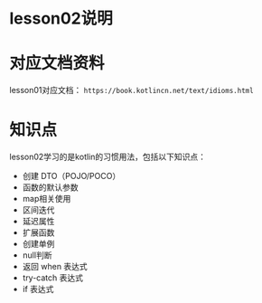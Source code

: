 lesson02说明
=====

# 对应文档资料
lesson01对应文档： `https://book.kotlincn.net/text/idioms.html`

# 知识点
lesson02学习的是kotlin的习惯用法，包括以下知识点：
- 创建 DTO（POJO/POCO）
- 函数的默认参数
- map相关使用
- 区间迭代
- 延迟属性
- 扩展函数
- 创建单例
- null判断
- 返回 when 表达式
- try-catch 表达式
- if 表达式

